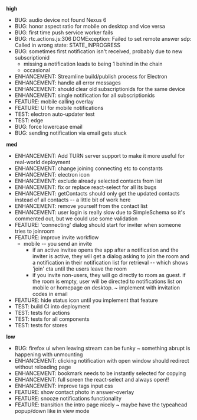 **high**
- BUG: audio device not found Nexus 6
- BUG: honor aspect ratio for mobile on desktop and vice versa
- BUG: first time push service worker fails
- BUG: rtc.actions.js:306 DOMException: Failed to set remote answer sdp: Called in wrong state: STATE_INPROGRESS
- BUG: sometimes first notification isn't received, probably due to new subscriptionid
  - missing a notification leads to being 1 behind in the chain
  - occasional
- ENHANCEMENT: Streamline build/publish process for Electron
- ENHANCEMENT: handle all error messages
- ENHANCEMENT: should clear old subscriptionids for the same device
- ENHANCEMENT: single notification for all subscriptionids
- FEATURE: mobile calling overlay
- FEATURE: UI for mobile notifications
- TEST: electron auto-updater test
- TEST: edge
- BUG: force lowercase email
- BUG: sending notification via email gets stuck

**med**
- ENHANCEMENT: Add TURN server support to make it more useful for real-world deployment
- ENHANCEMENT: change joining connecting etc to constants
- ENHANCEMENT: electron icon
- ENHANCEMENT: exclude already selected contacts from list
- ENHANCEMENT: fix or replace react-select for all its bugs
- ENHANCEMENT: getContacts should only get the updated contacts instead of all contacts -- a little bit of work here
- ENHANCEMENT: remove yourself from the contact list
- ENHANCEMENT: user login is really slow due to SimpleSchema so it's commented out, but we could use some validation
- FEATURE: 'connecting' dialog should start for inviter when someone tries to joinroom
- FEATURE: improve invite workflow
  - mobile -- you send an invite
    - if an active invitee opens the app after a notification and the inviter is active, they will get a dialog asking to join the room and a notification in their notification list for retrieval -- which shows 'join' cta until the users leave the room
    - if you invite non-users, they will go directly to room as guest. if the room is empty, user will be directed to notifications list on mobile or homepage on desktop. ~ implement with invitation codes in email
- FEATURE: hide status icon until you implement that feature
- TEST: build CI into deployment
- TEST: tests for actions
- TEST: tests for all components
- TEST: tests for stores

**low**
- BUG: firefox ui when leaving stream can be funky ~ something abrupt is happening with unmounting
- ENHANCEMENT: clicking notification with open window should redirect without reloading page
- ENHANCEMENT: bookmark needs to be instantly selected for copying
- ENHANCEMENT: full screen the react-select and always open!!
- ENHANCEMENT: improve tags input css
- FEATURE: show contact photo in answer-overlay
- FEATURE: snooze notifications functionality
- FEATURE: transition the intro page nicely ~ maybe have the typeahead popup/down like in view mode